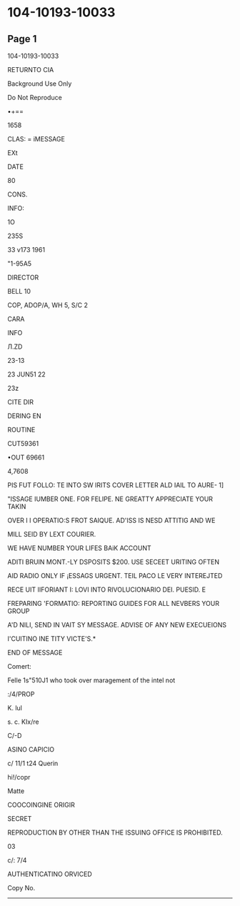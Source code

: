# 104-10193-10033

## Page 1

104-10193-10033

RETURNTO CIA

Background Use Only

Do Not Reproduce

•+==

1658

CLAS: = iMESSAGE

EXt

DATE

80

CONS.

INFO:

1O

235S

33 v173 1961

"1-95A5

DIRECTOR

BELL 10

COP, ADOP/A, WH 5, S/C 2

CARA

INFO

Л.ZD

23-13

23 JUN51 22

23z

CITE DIR

DERING EN

ROUTINE

CUT59361

•OUT 69661

4,7608

PIS FUT FOLLO: TE INTO SW IRITS COVER LETTER ALD IAIL TO AURE- 1]

"ISSAGE IUMBER ONE. FOR FELIPE. NE GREATTY APPRECIATE YOUR TAKIN

OVER I I OPERATIO:S FROT SAIQUE. AD'ISS IS NESD ATTITIG AND WE

MILL SEID BY LEXT COURIER.

WE HAVE NUMBER YOUR LIFES BAiK ACCOUNT

ADITI BRUIN MONT.-LY DSPOSITS $200. USE SECEET URITING OFTEN

AID RADIO ONLY IF ¡ESSAGS URGENT. TEIL PACO LE VERY INTEREJTED

RECE UIT IIFORIANT I: LOVI INTO RIVOLUCIONARIO DEI. PUESID. E

FREPARING 'FORMATIO: REPORTING GUIDES FOR ALL NEVBERS YOUR GROUP

A'D NILI, SEND IN VAIT SY MESSAGE. ADVISE OF ANY NEW EXECUEIONS

I'CUITINO INE TITY VICTE'S.*

END OF MESSAGE

Comert:

Felle 1s"510J1 who took over maragement of the intel not

:/4/PROP

K. lul

s. c. KIx/re

C/-D

ASINO CAPICIO

c/ 11/1 t24 Querin

hi!/copr

Matte

COOCOINGINE ORIGIR

SECRET

REPRODUCTION BY OTHER THAN THE ISSUING OFFICE IS PROHIBITED.

03

c/: 7/4

AUTHENTICATINO ORVICED

Copy No.

---

